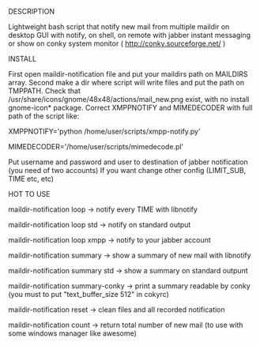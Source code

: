 DESCRIPTION

Lightweight bash script that notify new mail from multiple maildir on desktop GUI with notify, on shell, on remote with jabber instant messaging or show on conky  system monitor ( http://conky.sourceforge.net/ )

INSTALL

First open maildir-notification file and put your maildirs path on MAILDIRS array.
Second make a dir where script will write files and put the path on TMPPATH.
Check that /usr/share/icons/gnome/48x48/actions/mail_new.png exist, with no install gnome-icon* package.
Correct XMPPNOTIFY and MIMEDECODER with full path of the script like:

XMPPNOTIFY='python /home/user/scripts/xmpp-notify.py'

MIMEDECODER='/home/user/scripts/mimedecode.pl'

Put username and password and user to destination of jabber notification (you need of two accounts)
If you want change other config (LIMIT_SUB, TIME etc, etc)

HOT TO USE

maildir-notification loop		                   -> notify every TIME with libnotify

maildir-notification loop std		               -> notify on standard output

maildir-notification loop xmpp		             -> notify to your jabber account

maildir-notification summary		     	  	     -> show a summary of new mail with libnotify

maildir-notification summary std			         ->	show a summary on standard outpunt

maildir-notification summary-conky 		      		-> print a summary readable by conky (you must to put "text_buffer_size 512" in cokyrc)

maildir-notification reset				            	-> clean files and all recorded notification

maildir-notification count 				            	-> return total number of new mail (to use with some windows manager like awesome)

